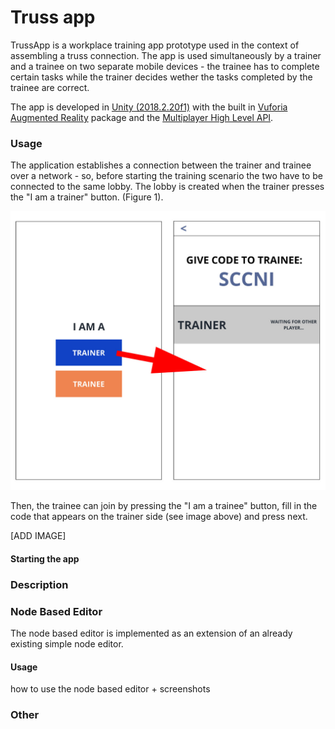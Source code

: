 # Truss app
TrussApp is a workplace training app prototype used in the context of assembling a truss connection. The app is used simultaneously by a trainer and a trainee on two separate mobile devices - the trainee has to complete certain tasks while the trainer decides wether the tasks completed by the trainee are correct.  

The app is developed in [Unity (2018.2.20f1)](https://unity3d.com/get-unity/download/archive) with the built in [Vuforia Augmented Reality](https://www.ptc.com/en/products/augmented-reality) package and the [Multiplayer High Level API](https://docs.unity3d.com/Manual/UNetUsingHLAPI.html).

### Usage
The application establishes a connection between the trainer and trainee over a network - so, before starting the training scenario the two have to be connected to the same lobby. The lobby is created when the trainer presses the "I am a trainer" button. (Figure 1).

![Alt text](images/figure1.jpg?raw=true "Figure 1")

Then, the trainee can join by pressing the "I am a trainee" button, fill in the code that appears on the trainer side (see image above) and press next.

[ADD IMAGE]


#### Starting the app


### Description


### Node Based Editor

The node based editor is implemented as an extension of an already existing simple node editor.

#### Usage
how to use the node based editor + screenshots


### Other
